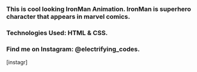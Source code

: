 ### This is cool looking IronMan Animation. IronMan is superhero character that appears in marvel comics.

### Technologies Used: HTML & CSS.

### Find me on Instagram: @electrifying_codes.

[instagr]

